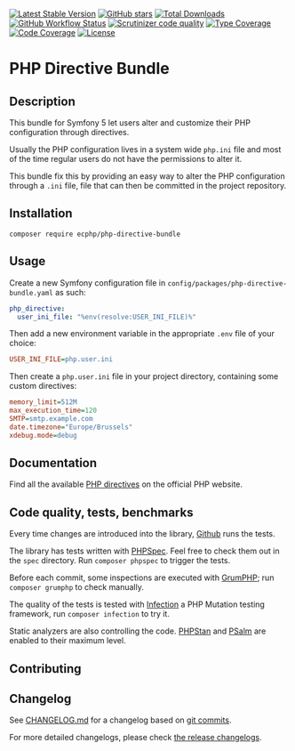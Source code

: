[![Latest Stable Version][latest stable version]][1]
 [![GitHub stars][github stars]][1]
 [![Total Downloads][total downloads]][1]
 [![GitHub Workflow Status][github workflow status]][2]
 [![Scrutinizer code quality][code quality]][3]
 [![Type Coverage][type coverage]][4]
 [![Code Coverage][code coverage]][3]
 [![License][license]][1]

# PHP Directive Bundle

## Description

This bundle for Symfony 5 let users alter and customize their PHP configuration through
directives.

Usually the PHP configuration lives in a system wide `php.ini` file and most of the time
regular users do not have the permissions to alter it.

This bundle fix this by providing an easy way to alter the PHP configuration through
a `.ini` file, file that can then be committed in the project repository.

## Installation

```composer require ecphp/php-directive-bundle```

## Usage

Create a new Symfony configuration file in `config/packages/php-directive-bundle.yaml` as such:

```yaml
php_directive:
  user_ini_file: "%env(resolve:USER_INI_FILE)%"
```

Then add a new environment variable in the appropriate `.env` file of your choice:

```ini
USER_INI_FILE=php.user.ini
```

Then create a `php.user.ini` file in your project directory, containing some custom
directives:

```ini
memory_limit=512M
max_execution_time=120
SMTP=smtp.example.com
date.timezone="Europe/Brussels"
xdebug.mode=debug
```

## Documentation

Find all the available [PHP directives][50] on the official PHP website.

## Code quality, tests, benchmarks

Every time changes are introduced into the library, [Github][2] runs the
tests.

The library has tests written with [PHPSpec][35].
Feel free to check them out in the `spec` directory. Run `composer phpspec` to
trigger the tests.

Before each commit, some inspections are executed with [GrumPHP][36]; run
`composer grumphp` to check manually.

The quality of the tests is tested with [Infection][37] a PHP Mutation testing
framework, run `composer infection` to try it.

Static analyzers are also controlling the code. [PHPStan][38] and
[PSalm][39] are enabled to their maximum level.

## Contributing

## Changelog

See [CHANGELOG.md][43] for a changelog based on [git commits][44].

For more detailed changelogs, please check [the release changelogs][45].

[1]: https://packagist.org/packages/ecphp/php-directive-bundle
[latest stable version]: https://img.shields.io/packagist/v/ecphp/php-directive-bundle.svg?style=flat-square
[github stars]: https://img.shields.io/github/stars/ecphp/php-directive-bundle.svg?style=flat-square
[total downloads]: https://img.shields.io/packagist/dt/ecphp/php-directive-bundle.svg?style=flat-square
[github workflow status]: https://img.shields.io/github/workflow/status/ecphp/php-directive-bundle/Unit%20tests?style=flat-square
[code quality]: https://img.shields.io/scrutinizer/quality/g/ecphp/php-directive-bundle/master.svg?style=flat-square
[3]: https://scrutinizer-ci.com/g/ecphp/php-directive-bundle/?branch=master
[type coverage]: https://img.shields.io/badge/dynamic/json?style=flat-square&color=color&label=Type%20coverage&query=message&url=https%3A%2F%2Fshepherd.dev%2Fgithub%2Fecphp%2Fphp-directive-bundle%2Fcoverage
[4]: https://shepherd.dev/github/ecphp/php-directive-bundle
[code coverage]: https://img.shields.io/scrutinizer/coverage/g/ecphp/php-directive-bundle/master.svg?style=flat-square
[license]: https://img.shields.io/packagist/l/ecphp/php-directive-bundle.svg?style=flat-square
[34]: https://github.com/ecphp/php-directive-bundle/issues
[2]: https://github.com/ecphp/php-directive-bundle/actions
[35]: http://www.phpspec.net/
[36]: https://github.com/phpro/grumphp
[37]: https://github.com/infection/infection
[38]: https://github.com/phpstan/phpstan
[39]: https://github.com/vimeo/psalm
[43]: https://github.com/ecphp/php-directive-bundle/blob/master/CHANGELOG.md
[44]: https://github.com/ecphp/php-directive-bundle/commits/master
[45]: https://github.com/ecphp/php-directive-bundle/releases
[50]: https://www.php.net/manual/en/ini.list.php
